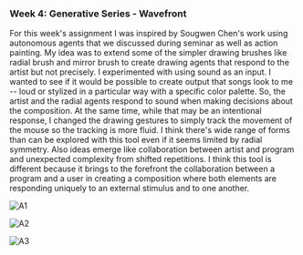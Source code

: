 ### Week 4: Generative Series - Wavefront

For this week's assignment I was inspired by Sougwen Chen's work using autonomous agents that we discussed during seminar as well as action painting. My idea was to extend some of the simpler drawing brushes like radial brush and mirror brush to create drawing agents that respond to the artist but not precisely. I experimented with using sound as an input. I wanted to see if it would be possible to create output that songs look to me -- loud or stylized in a particular way with a specific color palette. So, the artist and the radial agents respond to sound when making decisions about the composition. At the same time, while that may be an intentional response, I changed the drawing gestures to simply track the movement of the mouse so the tracking is more fluid. I think there's wide range of forms than can be explored with this tool even if it seems limited by radial symmetry. Also ideas emerge like collaboration between artist and program and unexpected complexity from shifted repetitions. I think this tool is different because it brings to the forefront the collaboration between a program and a user in creating a composition where both elements are responding uniquely to an external stimulus and to one another.


![A1](/radial_agents/images/goodthingsfallapart_illeniumjohnbellion.jpg)


![A2](/radial_agents/images/im_pavane.jpg)


![A3](/radial_agents/images/startariot_duckwrthshaboozey.jpg)
